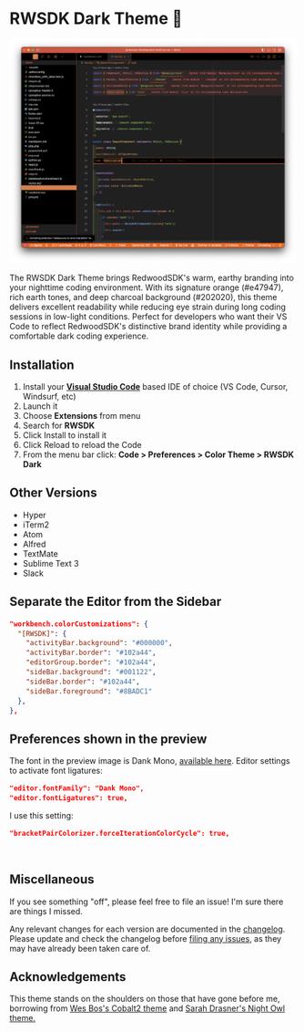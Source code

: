 # RWSDK Dark Theme 🌲

![](https://github.com/redwoodjs/rwsdk-dark-ide-theme/blob/main/images/rwsdk-dark-theme.png?raw=true)

The RWSDK Dark Theme brings RedwoodSDK's warm, earthy branding into your nighttime coding environment. With its signature orange (#e47947), rich earth tones, and deep charcoal background (#202020), this theme delivers excellent readability while reducing eye strain during long coding sessions in low-light conditions. Perfect for developers who want their VS Code to reflect RedwoodSDK's distinctive brand identity while providing a comfortable dark coding experience.

## Installation

1. Install your **[Visual Studio Code](https://code.visualstudio.com/)** based IDE of choice (VS Code, Cursor, Windsurf, etc)
2. Launch it
3. Choose **Extensions** from menu
4. Search for **RWSDK**
5. Click Install to install it
6. Click Reload to reload the Code
7. From the menu bar click: **Code > Preferences > Color Theme > RWSDK Dark**

## Other Versions

- Hyper
- iTerm2
- Atom
- Alfred
- TextMate
- Sublime Text 3
- Slack

## Separate the Editor from the Sidebar

```json
"workbench.colorCustomizations": {
  "[RWSDK]": {
    "activityBar.background": "#000000",
    "activityBar.border": "#102a44",
    "editorGroup.border": "#102a44",
    "sideBar.background": "#001122",
    "sideBar.border": "#102a44",
    "sideBar.foreground": "#8BADC1"
  },
},
```

## Preferences shown in the preview

The font in the preview image is Dank Mono, [available here](https://dank.sh/). Editor settings to activate font ligatures:

```json
"editor.fontFamily": "Dank Mono",
"editor.fontLigatures": true,
```

I use this setting:

```json
"bracketPairColorizer.forceIterationColorCycle": true,
```

![]()

## Miscellaneous

If you see something "off", please feel free to file an issue! I'm sure there are things I missed.

Any relevant changes for each version are documented in the [changelog](https://github.com/redwoodjs/rwsdk-dark-ide-theme/blob/main/CHANGELOG.md). Please update and check the changelog before [filing any issues](https://github.com/ahaywood/rwsdk-dark-theme/issues?q=sort:updated-desc+is:issue+is:open), as they may have already been taken care of.

## Acknowledgements

This theme stands on the shoulders on those that have gone before me, borrowing from [Wes Bos's Cobalt2 theme](https://github.com/wesbos/cobalt2-vscode) and [Sarah Drasner's Night Owl theme.](https://github.com/sdras/night-owl-vscode-theme)
